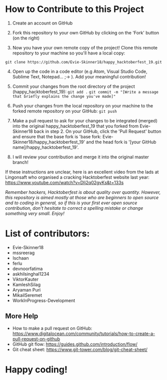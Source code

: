 # How to Contribute to this Project

1. Create an account on GitHub

2. Fork this repository to your own GitHub by clicking on the 'Fork' button (on the right)

3. Now you have your own remote copy of the project! Clone this remote repository to your machine so you'll have a local copy:

`git clone https://github.com/Evie-Skinner18/happy_hacktoberfest_19.git`

4. Open up the code in a code editor (e.g Atom, Visual Studio Code, Sublime Text, Notepad... ;-> ). Add your meaningful
   contribution!

5. Commit your changes from the root directory of the project (happy_hacktoberfest_19):
   `git add .`
   `git commit -m "[Write a message that briefly explains the change you've made]"`

6. Push your changes from the local repository on your machine to the forked remote repository on your GitHub:
   `git push`

7. Make a pull request to ask for your changes to be integrated (merged) into the original happy_hacktoberfest_19 that you forked
   from Evie-Skinner18 back in step 2. On your GitHub, click the 'Pull Request' button and ensure that the base fork is 'base
   fork: Evie-Skinner18/happy_hacktoberfest_19' and the head fork is '[your GitHub name]/happy_hacktoberfest_19'.

8. I will review your contribution and merge it into the original master branch!

If these instructions are unclear, here is an excellent video from the lads at Lingonsaft who organised a cracking Hacktoberfest
website last year: https://www.youtube.com/watch?v=DIj2q02gvKs&t=133s

_Remember hackers, Hacktoberfest is about quality over quantity. However, this repository is aimed mostly at those who are
beginners to open source and to coding in general, so if this is your first ever open source contribution, don't hesitate to correct
a spelling mistake or change something very small. Enjoy!_

# List of contributors:

- Evie-Skinner18
- mssreerag
- Ischaan
- ferlu
- devnoorfatima
- askhilsinghal1234
- ViktorKauter
- KamleshSilag
- Aryaman Puri
- MikailSeremet
- WorkInProgress-Development

## More Help

- How to make a pull request on GitHub: https://www.digitalocean.com/community/tutorials/how-to-create-a-pull-request-on-github
- GitHub git flow: https://guides.github.com/introduction/flow/
- Git cheat sheet: https://www.git-tower.com/blog/git-cheat-sheet/

# Happy coding!
